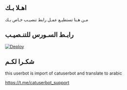## اهـلا بـك
مـن هـنا تستطيـع عمـل رابط تنصيـب خـاص بـك

## رابـط السـورس للتنـصيـب

[![Deploy](https://www.herokucdn.com/deploy/button.svg)](https://heroku.com/deploy?template=https://github.com/aykoo1/jmthon)

## شكـرا لكـم 


this userbot is import of catuserbot and translate to arabic

https://t.me/catuserbot_support
